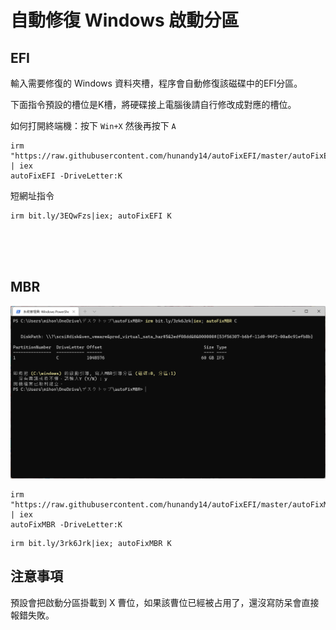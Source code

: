 自動修復 Windows 啟動分區
===

## EFI
輸入需要修復的 Windows 資料夾槽，程序會自動修復該磁碟中的EFI分區。  
  
下面指令預設的槽位是K槽，將硬碟接上電腦後請自行修改成對應的槽位。  
  
如何打開終端機：按下 `Win+X` 然後再按下 `A`   
  
```
irm "https://raw.githubusercontent.com/hunandy14/autoFixEFI/master/autoFixEFI.ps1" | iex
autoFixEFI -DriveLetter:K
```

短網址指令

```
irm bit.ly/3EQwFzs|iex; autoFixEFI K
```



</br></br></br>

## MBR
![](img/autoFixMBR.png)

```
irm "https://raw.githubusercontent.com/hunandy14/autoFixEFI/master/autoFixMBR.ps1" | iex
autoFixMBR -DriveLetter:K
```

```
irm bit.ly/3rk6Jrk|iex; autoFixMBR K
```

## 注意事項
預設會把啟動分區掛載到 X 曹位，如果該曹位已經被占用了，還沒寫防呆會直接報錯失敗。